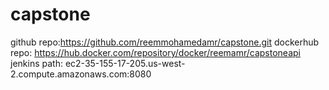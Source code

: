# capstone
github repo:https://github.com/reemmohamedamr/capstone.git
dockerhub repo: https://hub.docker.com/repository/docker/reemamr/capstoneapi
jenkins path: ec2-35-155-17-205.us-west-2.compute.amazonaws.com:8080
